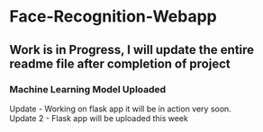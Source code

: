 # Face-Recognition-Webapp

## Work is in Progress, I will update the entire readme file after completion of project
### Machine Learning Model Uploaded 


Update - Working on flask app it will be in action very soon.
<br>
Update 2 - Flask app will be uploaded this week
